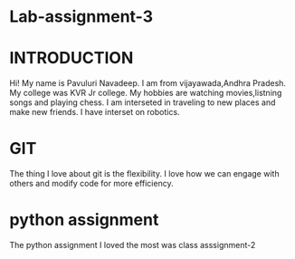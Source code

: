# Lab-assignment-3
# INTRODUCTION
Hi!
My name is Pavuluri Navadeep. 
I am from vijayawada,Andhra Pradesh.
My college was KVR Jr college.
My hobbies are watching movies,listning songs and playing chess.
I am interseted in traveling to new places and make new friends.
I have interset on robotics.
# GIT
The thing I love about git is the flexibility.
I love how we can engage with others and modify code for more efficiency.
# python assignment
The python assignment I loved the most was class asssignment-2


